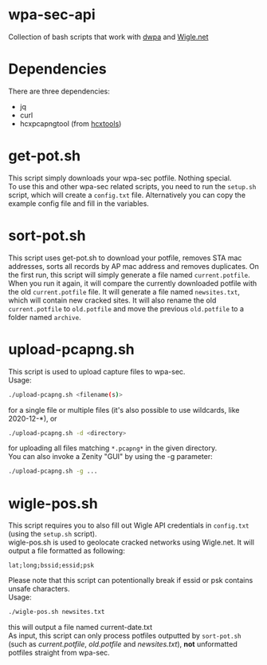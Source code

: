 # wpa-sec-api

Collection of bash scripts that work with [dwpa](https://github.com/RealEnder/dwpa) and [Wigle.net](https://wigle.net/)

# Dependencies
There are three dependencies:

* jq
* curl
* hcxpcapngtool (from [hcxtools](https://github.com/ZerBea/hcxtools))

# get-pot.sh
This script simply downloads your wpa-sec potfile. Nothing special.  
To use this and other wpa-sec related scripts, you need to run the `setup.sh` script, which will create a `config.txt` file. Alternatively you can copy the example config file and fill in the variables.

# sort-pot.sh
This script uses get-pot.sh to download your potfile, removes STA mac addresses, sorts all records by AP mac address and removes duplicates. On the first run, this script will simply generate a file named `current.potfile`. When you run it again, it will compare the currently downloaded potfile with the old `current.potfile` file. It will generate a file named `newsites.txt`, which will contain new cracked sites. It will also rename the old `current.potfile` to `old.potfile` and move the previous `old.potfile` to a folder named `archive`.

# upload-pcapng.sh
This script is used to upload capture files to wpa-sec.  
Usage:
```sh
./upload-pcapng.sh <filename(s)>
```
for a single file or multiple files (it's also possible to use wildcards, like 2020-12-\*), or
```sh
./upload-pcapng.sh -d <directory>
```
for uploading all files matching `*.pcapng*` in the given directory.  
You can also invoke a Zenity "GUI" by using the -g parameter:
```sh
./upload-pcapng.sh -g ...
```

# wigle-pos.sh
This script requires you to also fill out Wigle API credentials in `config.txt` (using the `setup.sh` script).  
wigle-pos.sh is used to geolocate cracked networks using Wigle.net. It will output a file formatted as following:  
```
lat;long;bssid;essid;psk
```
Please note that this script can potentionally break if essid or psk contains unsafe characters.  
Usage:
```sh
./wigle-pos.sh newsites.txt
```
this will output a file named current-date.txt  
As input, this script can only process potfiles outputted by `sort-pot.sh` (such as *current.potfile*, *old.potfile* and *newsites.txt*), **not** unformatted potfiles straight from wpa-sec.
